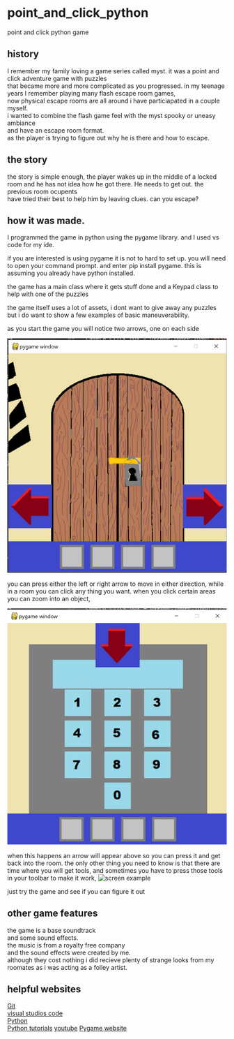 # point_and_click_python
point and click python game

## history

I remember my family loving a game series called myst. it was a point and click adventure game with puzzles  
that became more and more complicated as you progressed. in my teenage years I remember playing many flash escape room games,  
now physical escape rooms are all around i have particiapated in a couple myself.  
i wanted to combine the flash game feel with the myst spooky or uneasy ambiance   
and have an escape room format.   
as the player is trying to figure out why he is there and how to escape.

## the story

the story is simple enough, the player wakes up in the middle of a locked room and he has not idea how he got there. 
He needs to get out. the previous room ocupents  
have tried their best to help him by leaving clues. 
can you escape?

## how it was made.

I programmed the game in python using the pygame library. and I used vs code for my ide.

if you are interested is using pygame it is not to hard to set up. you will need to open your command prompt. 
and enter pip install pygame. this is assuming you already have python installed.

the game has a main class where it gets stuff done and a Keypad class to help with one of the puzzles

the game itself uses a lot of assets, i dont want to give away any puzzles but i do want to show a few examples of basic maneuverability.

as you start the game you will notice two arrows, one on each side

![screen example](https://github.com/bshort95/point_and_click_python/blob/main/point_and_click_python/Capture.JPG?raw=true)

you can press either the left or right arrow to move in either direction, while in a room you can click any thing you want. 
when you click certain areas you can zoom into an object, 

![screen example](https://github.com/bshort95/point_and_click_python/blob/main/point_and_click_python/Capture1.JPG?raw=true)

when this happens an arrow will appear above so you can press it and  get back into the room.
the only other thing you need to know is that there are time where you will get tools, and sometimes you have to press those tools in your toolbar to make it work,
![screen example](https://github.com/bshort95/point_and_click_python/blob/main/point_and_click_python/Capture2.JPG?raw=true)

just try the game and see if you can figure it out

## other game features
the game is a base soundtrack  
and some sound effects.   
the music is from a royalty free company   
and the sound effects were created by me.  
although they cost nothing i did recieve plenty of strange looks from my roomates as i was acting as a folley artist. 

## helpful websites

[Git](https://git-scm.com/)  
[visual studios code](https://code.visualstudio.com/)  
[Python](https://www.python.org/)  
[Python tutorials](https://www.w3schools.com/python)
[youtube](https://www.youtube.com)
[Pygame website](https://www.pygame.org/news)
